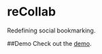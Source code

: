 # reCollab
Redefining social bookmarking.  

##Demo
Check out the [demo](http://recollab.herokuapp.com).
